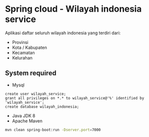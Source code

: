 # Spring cloud - Wilayah indonesia service

Aplikasi daftar seluruh wilayah indonesia yang terdiri dari:

- Provinsi
- Kota / Kabupaten
- Kecamatan
- Kelurahan

## System required

- Mysql

```mysql
create user wilayah_service;
grant all privileges on *.* to wilayah_service@'%' identified by 'wilayah_service';
create database wilayah_indonesia; 
```

- Java JDK 8
- Apache Maven

```bash
mvn clean spring-boot:run -Dserver.port=7000
```